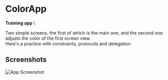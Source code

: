 # ColorApp

**Training app** \

Two simple screens, the first of which is the main one, and the second one adjusts the color of the first screen view. \
Here's a practice with constraints, protocols and delegation



## Screenshots

![App Screenshot](https://sun9-80.userapi.com/impg/KLWxtzB2KlLsCFadQpiP_ucvvwf7ZEBxQy0GWg/iCwF0cnX3_A.jpg?size=834x696&quality=96&sign=68787d5c50b39a2e62af614246a91172&type=album)

